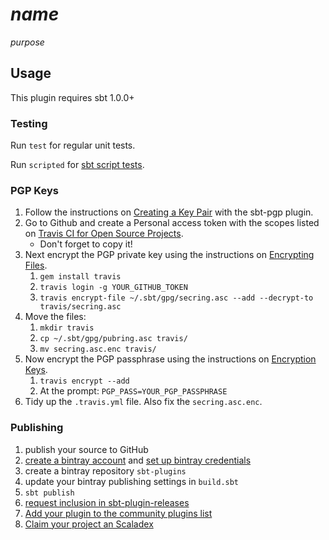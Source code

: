# $name$

$purpose$

## Usage

This plugin requires sbt 1.0.0+

### Testing

Run `test` for regular unit tests.

Run `scripted` for [sbt script tests](http://www.scala-sbt.org/1.x/docs/Testing-sbt-plugins.html).

### PGP Keys

1. Follow the instructions on [Creating a Key Pair](https://www.scala-sbt.org/sbt-pgp/usage.html) with the sbt-pgp plugin.
1. Go to Github and create a Personal access token with the scopes listed on
[Travis CI for Open Source Projects](https://docs.travis-ci.com/user/github-oauth-scopes/#travis-ci-for-open-source-projects).
   * Don't forget to copy it!
1. Next encrypt the PGP private key using the instructions on [Encrypting Files](https://docs.travis-ci.com/user/encrypting-files/).
   1. `gem install travis`
   1. `travis login -g YOUR_GITHUB_TOKEN`
   1. `travis encrypt-file ~/.sbt/gpg/secring.asc --add --decrypt-to travis/secring.asc`
1. Move the files:
   1. `mkdir travis`
   1. `cp ~/.sbt/gpg/pubring.asc travis/`
   1. `mv secring.asc.enc travis/`
1. Now encrypt the PGP passphrase using the instructions on [Encryption Keys](https://docs.travis-ci.com/user/encryption-keys/).
   1. `travis encrypt --add`
   1. At the prompt: `PGP_PASS=YOUR_PGP_PASSPHRASE`
1. Tidy up the `.travis.yml` file. Also fix the `secring.asc.enc`.

### Publishing

1. publish your source to GitHub
2. [create a bintray account](https://bintray.com/signup/index) and [set up bintray credentials](https://github.com/sbt/sbt-bintray#publishing)
3. create a bintray repository `sbt-plugins` 
4. update your bintray publishing settings in `build.sbt`
5. `sbt publish`
6. [request inclusion in sbt-plugin-releases](https://bintray.com/sbt/sbt-plugin-releases)
7. [Add your plugin to the community plugins list](https://github.com/sbt/website#attention-plugin-authors)
8. [Claim your project an Scaladex](https://github.com/scalacenter/scaladex-contrib#claim-your-project)
